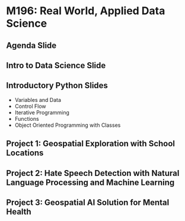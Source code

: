 # M196: Real World, Applied Data Science

## Agenda Slide  

## Intro to Data Science Slide

## Introductory Python Slides

- Variables and Data
- Control Flow
- Iterative Programming
- Functions
- Object Oriented Programming with Classes

## Project 1: Geospatial Exploration with School Locations

## Project 2: Hate Speech Detection with Natural Language Processing and Machine Learning

## Project 3: Geospatial AI Solution for Mental Health 
